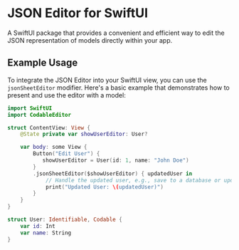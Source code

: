 # JSON Editor for SwiftUI

A SwiftUI package that provides a convenient and efficient way to edit the JSON representation of models directly within your app.

## Example Usage

To integrate the JSON Editor into your SwiftUI view, you can use the `jsonSheetEditor` modifier. Here's a basic example that demonstrates how to present and use the editor with a model:

```swift
import SwiftUI
import CodableEditor

struct ContentView: View {
    @State private var showUserEditor: User?

    var body: some View {
        Button("Edit User") {
           showUserEditor = User(id: 1, name: "John Doe")
        }
        .jsonSheetEditor($showUserEditor) { updatedUser in
            // Handle the updated user, e.g., save to a database or update the UI.
            print("Updated User: \(updatedUser)")
        }
    }
}

struct User: Identifiable, Codable {
    var id: Int
    var name: String
}
```
